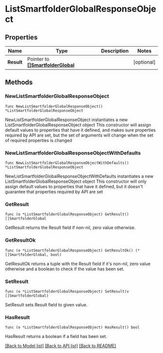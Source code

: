 # ListSmartfolderGlobalResponseObject

## Properties

Name | Type | Description | Notes
------------ | ------------- | ------------- | -------------
**Result** | Pointer to [**[]SmartfolderGlobal**](SmartfolderGlobal.md) |  | [optional] 

## Methods

### NewListSmartfolderGlobalResponseObject

`func NewListSmartfolderGlobalResponseObject() *ListSmartfolderGlobalResponseObject`

NewListSmartfolderGlobalResponseObject instantiates a new ListSmartfolderGlobalResponseObject object
This constructor will assign default values to properties that have it defined,
and makes sure properties required by API are set, but the set of arguments
will change when the set of required properties is changed

### NewListSmartfolderGlobalResponseObjectWithDefaults

`func NewListSmartfolderGlobalResponseObjectWithDefaults() *ListSmartfolderGlobalResponseObject`

NewListSmartfolderGlobalResponseObjectWithDefaults instantiates a new ListSmartfolderGlobalResponseObject object
This constructor will only assign default values to properties that have it defined,
but it doesn't guarantee that properties required by API are set

### GetResult

`func (o *ListSmartfolderGlobalResponseObject) GetResult() []SmartfolderGlobal`

GetResult returns the Result field if non-nil, zero value otherwise.

### GetResultOk

`func (o *ListSmartfolderGlobalResponseObject) GetResultOk() (*[]SmartfolderGlobal, bool)`

GetResultOk returns a tuple with the Result field if it's non-nil, zero value otherwise
and a boolean to check if the value has been set.

### SetResult

`func (o *ListSmartfolderGlobalResponseObject) SetResult(v []SmartfolderGlobal)`

SetResult sets Result field to given value.

### HasResult

`func (o *ListSmartfolderGlobalResponseObject) HasResult() bool`

HasResult returns a boolean if a field has been set.


[[Back to Model list]](../README.md#documentation-for-models) [[Back to API list]](../README.md#documentation-for-api-endpoints) [[Back to README]](../README.md)


